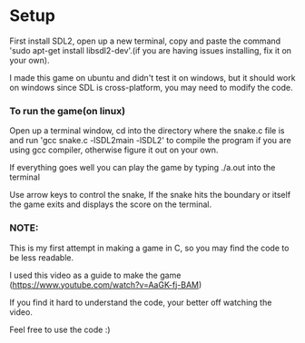 # Setup

First install SDL2, open up a new terminal, copy and paste the command 'sudo apt-get install libsdl2-dev'.(if you are having issues installing, fix it on your own).

I made this game on ubuntu and didn't test it on windows, but it should work on windows since SDL is cross-platform, you may need to modify the code.

### To run the game(on linux)
Open up a terminal window, cd into the directory where the snake.c file is and run 'gcc snake.c -lSDL2main -lSDL2' to compile the program if you are using gcc compiler, otherwise figure it out on your own.

If everything goes well you can play the game by typing ./a.out into the terminal

Use arrow keys to control the snake, If the snake hits the boundary or itself the game exits and displays the score on the terminal.

### NOTE: 
This is my first attempt in making a game in C, so you may find the code to be less readable.

I used this video as a guide to make the game (https://www.youtube.com/watch?v=AaGK-fj-BAM)

If you find it hard to understand the code, your better off watching the video.


Feel free to use the code :)


